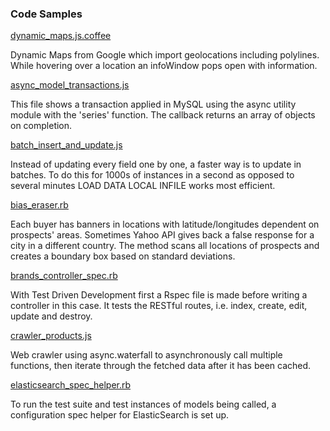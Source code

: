 ### Code Samples

[dynamic_maps.js.coffee](https://github.com/davidvink-test/work-samples/blob/master/dynamic_maps.js.coffee)

Dynamic Maps from Google which import geolocations including polylines. While hovering over a location an infoWindow pops open with information.

[async_model_transactions.js](https://github.com/davidvink-test/work-samples/blob/master/async_model_transactions.js)

This file shows a transaction applied in MySQL using the async utility module with the 'series' function. The callback returns an array of objects on completion.

[batch_insert_and_update.js](https://github.com/davidvink-test/work-samples/blob/master/batch_insert_and_update.js)

Instead of updating every field one by one, a faster way is to update in batches. To do this for 1000s of instances in a second as opposed to several minutes LOAD DATA LOCAL INFILE works most efficient.

[bias_eraser.rb](https://github.com/davidvink-test/Work-Samples/blob/master/location_bias_eraser.rb)

Each buyer has banners in locations with latitude/longitudes dependent on prospects' areas. Sometimes Yahoo API gives back a false response for a city in a different country. The method scans all locations of prospects and creates a boundary box based on standard deviations.

[brands_controller_spec.rb](https://github.com/davidvink-test/work-samples/blob/master/brands_controller_spec.rb)

With Test Driven Development first a Rspec file is made before writing a controller in this case. It tests the RESTful routes, i.e. index, create, edit, update and destroy.

[crawler_products.js](https://github.com/davidvink-test/work-samples/blob/master/crawler_products.js)

Web crawler using async.waterfall to asynchronously call multiple functions, then iterate through the fetched data after it has been cached.

[elasticsearch_spec_helper.rb](https://github.com/davidvink-test/work-samples/blob/master/elasticsearch_spec_helper.rb)

To run the test suite and test instances of models being called, a configuration spec helper for ElasticSearch is set up.

